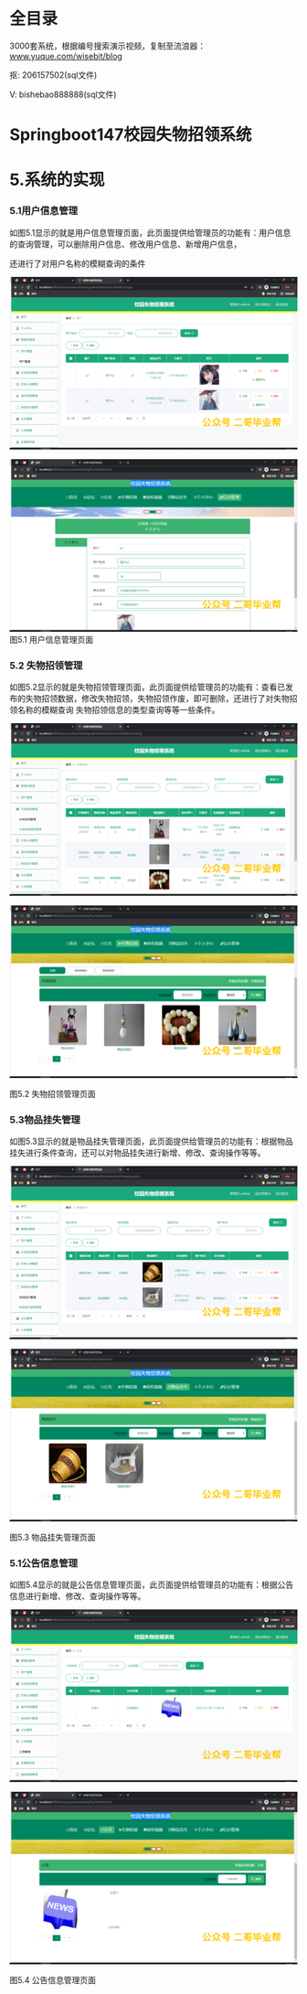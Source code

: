 # 全目录

3000套系统，根据编号搜索演示视频，复制至流浪器：www.yuque.com/wisebit/blog


<p>抠: 206157502(sql文件)</p>
<p>V: bishebao888888(sql文件)</p>



# Springboot147校园失物招领系统

# 5.系统的实现
### 5.1用户信息管理
如图5.1显示的就是用户信息管理页面，此页面提供给管理员的功能有：用户信息的查询管理，可以删除用户信息、修改用户信息、新增用户信息，

还进行了对用户名称的模糊查询的条件

![](/md/blog.018.png)

![](/md/blog.019.png)图5.1 用户信息管理页面
### 5.2 失物招领管理
如图5.2显示的就是失物招领管理页面，此页面提供给管理员的功能有：查看已发布的失物招领数据，修改失物招领，失物招领作废，即可删除，还进行了对失物招领名称的模糊查询 失物招领信息的类型查询等等一些条件。

![](/md/blog.020.png)

![](/md/blog.021.png)


图5.2 失物招领管理页面
### 5.3物品挂失管理
如图5.3显示的就是物品挂失管理页面，此页面提供给管理员的功能有：根据物品挂失进行条件查询，还可以对物品挂失进行新增、修改、查询操作等等。

![](/md/blog.022.png)

![](/md/blog.023.png)

图5.3 物品挂失管理页面
### 5.1公告信息管理
如图5.4显示的就是公告信息管理页面，此页面提供给管理员的功能有：根据公告信息进行新增、修改、查询操作等等。

![](/md/blog.024.png)

![](/md/blog.025.png)

图5.4 公告信息管理页面









